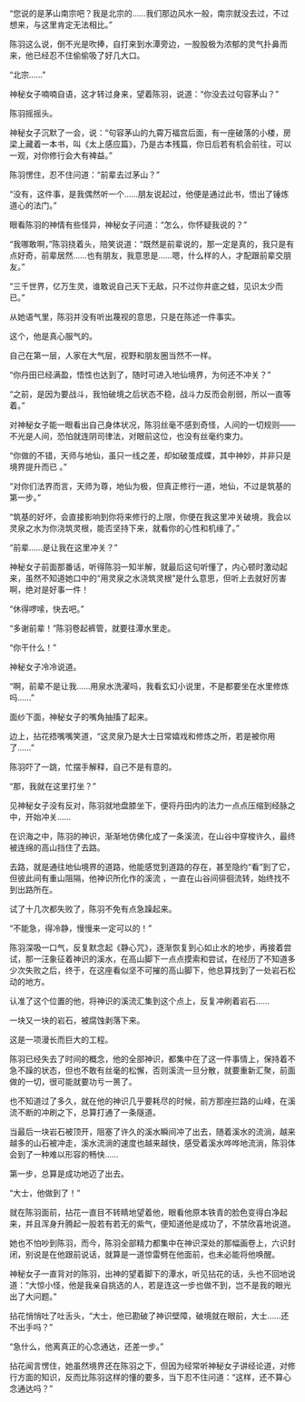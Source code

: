 “您说的是茅山南宗吧？我是北宗的……我们那边风水一般，南宗就没去过，不过想来，与这里肯定无法相比。”

陈羽这么说，倒不光是吹捧，自打来到水潭旁边，一股股极为浓郁的灵气扑鼻而来，他已经忍不住偷偷吸了好几大口。

“北宗……”

神秘女子喃喃自语，这才转过身来，望着陈羽，说道：“你没去过句容茅山？”

陈羽摇摇头。

神秘女子沉默了一会，说：“句容茅山的九霄万福宫后面，有一座破落的小楼，房梁上藏着一本书，叫《太上感应篇》，乃是古本残篇，你日后若有机会前往，可以一观，对你修行会大有裨益。”

陈羽愣住，忍不住问道：“前辈去过茅山？”

“没有，这件事，是我偶然听一个……朋友说起过，他便是通过此书，悟出了锤炼道心的法门。”

眼看陈羽的神情有些怪异，神秘女子问道：“怎么，你怀疑我说的？”

“我哪敢啊，”陈羽挠着头，陪笑说道：“既然是前辈说的，那一定是真的，我只是有点好奇，前辈居然……也有朋友，我意思是……嗯，什么样的人，才配跟前辈交朋友。”

“三千世界，亿万生灵，谁敢说自己天下无敌，只不过你井底之蛙，见识太少而已。”

从她语气里，陈羽并没有听出蔑视的意思，只是在陈述一件事实。

这个，他是真心服气的。

自己在第一层，人家在大气层，视野和朋友圈当然不一样。

“你丹田已经满盈，悟性也达到了，随时可进入地仙境界，为何还不冲关？”

“之前，是因为要战斗，我怕破境之后状态不稳，战斗力反而会削弱，所以一直等着。”

对神秘女子能一眼看出自己身体状况，陈羽丝毫不感到奇怪，人间的一切规则——不光是人间，恐怕就连阴司律法，对眼前这位，也没有丝毫约束力。

“你做的不错，天师与地仙，虽只一线之差，却如破茧成蝶，其中神妙，并非只是境界提升而已 。”

“对你们法界而言，天师为尊，地仙为极，但真正修行一道，地仙，不过是筑基的第一步。”

“筑基的好坏，会直接影响到你将来修行的上限，你便在我这里冲关破境，我会以灵泉之水为你浇筑灵根，能否坚持下来，就看你的心性和机缘了。”

“前辈……是让我在这里冲关？”

神秘女子前面那番话，听得陈羽一知半解，就最后这句听懂了，内心顿时激动起来，虽然不知道她口中的“用灵泉之水浇筑灵根”是什么意思，但听上去就好厉害啊，绝对是好事一件！

“休得啰嗦，快去吧。”

“多谢前辈！”陈羽卷起裤管，就要往潭水里走。

“你干什么！”

神秘女子冷冷说道。

“啊，前辈不是让我……用泉水洗濯吗，我看玄幻小说里，不是都要坐在水里修炼吗……”

面纱下面，神秘女子的嘴角抽搐了起来。

边上，拈花捂嘴嘴笑道，“这灵泉乃是大士日常嬉戏和修炼之所，若是被你用了……”

陈羽吓了一跳，忙摆手解释，自己不是有意的。

“那，我就在这里打坐？”

见神秘女子没有反对，陈羽就地盘膝坐下，便将丹田内的法力一点点压缩到经脉之中，开始冲关……

在识海之中，陈羽的神识，渐渐地仿佛化成了一条溪流，在山谷中穿梭许久，最终被连绵的高山挡住了去路。

去路，就是通往地仙境界的道路，他能感觉到道路的存在，甚至隐约“看”到了它，但彼此间有重山阻隔，他神识所化作的溪流 ，一直在山谷间徘徊流转，始终找不到出路所在。

试了十几次都失败了，陈羽不免有点急躁起来。

“不能急，得冷静，慢慢来一定可以的！”

陈羽深吸一口气，反复默念起《静心咒》，逐渐恢复到心如止水的地步，再接着尝试，那一汪象征着神识的溪水，在高山脚下一点点摸索和尝试，在经历了不知道多少次失败之后，终于，在这座看似坚不可摧的高山脚下，他总算找到了一处岩石松动的地方。

认准了这个位置的他，将神识的溪流汇集到这个点上，反复冲刷着岩石……

一块又一块的岩石，被腐蚀剥落下来。

这是一项漫长而巨大的工程。

陈羽已经失去了时间的概念，他的全部神识，都集中在了这一件事情上，保持着不急不躁的状态，但也不敢有丝毫的松懈，否则溪流一旦分散，就要重新汇聚，前面做的一切，很可能就要功亏一篑了。

也不知道过了多久，就在他的神识几乎要耗尽的时候，前方那座拦路的山峰，在溪流不断的冲刷之下，总算打通了一条隧道。

当最后一块岩石被顶开，阻塞了许久的溪水瞬间冲了出去，随着溪水的流淌，越来越多的山石被冲走，溪水流淌的速度也越来越快，感受着溪水哗哗地流淌，陈羽体会到了一种难以形容的畅快……

第一步，总算是成功地迈了出去。

“大士，他做到了！”

就在陈羽面前，拈花一直目不转睛地望着他，眼看他原本铁青的脸色变得白净起来，并且浑身升腾起一股若有若无的紫气，便知道他是成功了，不禁欣喜地说道。

她也不怕吵到陈羽，而今，陈羽全部精力都集中在神识深处的那幅画卷上，六识封闭，别说是在他跟前说话，就算是一道惊雷劈在他面前，也未必能将他唤醒。

神秘女子一直背对的陈羽，出神的望着脚下的潭水，听见拈花的话，头也不回地说道：“大惊小怪，他是我亲自挑选的人，若是连这一步也做不到，岂不是我的眼光出了大问题。”

拈花悄悄吐了吐舌头，“大士，他已勘破了神识壁障，破境就在眼前，大士……还不出手吗？”

“急什么，他离真正的心念通达，还差一步。”

拈花闻言愣住，她虽然境界还在陈羽之下，但因为经常听神秘女子讲经论道，对修行方面的知识，反而比陈羽这样的懂的要多，当下忍不住问道：“这样，还不算心念通达吗？”
